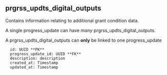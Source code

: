 ## prgrss_updts_digital_outputs

Contains information relating to additional grant condition data.

A single progress_update can have *many* prgrss_updts_digital_outputs.

A prgrss_updts_digital_outputs can **only** be linked to one progress_update

```
  id: UUID **PK**
  progress_update_id: UUID **FK**
  description: description
  created_at: Timestamp
  updated_at: Timestamp
```